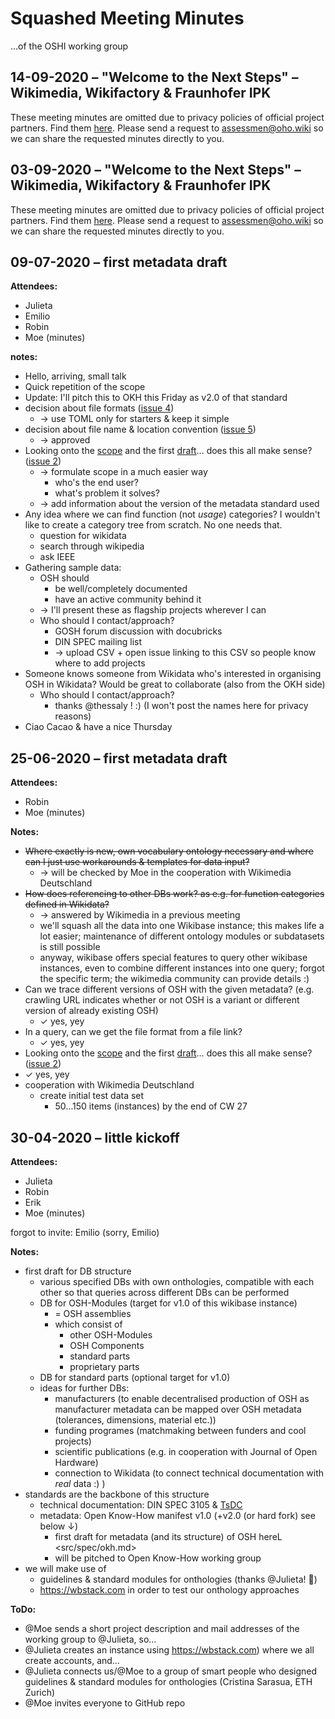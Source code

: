 <!--
SPDX-FileCopyrightText: 2020 - 2021 Robin Vobruba <hoijui.quaero@gmail.com>
SPDX-FileCopyrightText: 2020 Martin Häuer <martin.haeuer@ose-germany.de>
SPDX-FileCopyrightText: 2020 juli arancio <jarancio@protonmail.com>

SPDX-License-Identifier: GPL-3.0-or-later
-->

# Squashed Meeting Minutes

…of the OSHI working group

## 14-09-2020 – "Welcome to the Next Steps" – Wikimedia, Wikifactory & Fraunhofer IPK

These meeting minutes are omitted due to privacy policies of official project partners.
Find them [here](https://tubcloud.tu-berlin.de/s/SdeJ4neMMzDJeNr/download?path=%2F02_Meetings%2F01_Work%20Package%20Meetings%2FWP3&files=%5BT3.3%5D%20running%20minutes.md).
Please send a request to <assessmen@oho.wiki>
so we can share the requested minutes directly to you.

## 03-09-2020 – "Welcome to the Next Steps" – Wikimedia, Wikifactory & Fraunhofer IPK

These meeting minutes are omitted due to privacy policies of official project partners.
Find them [here](https://tubcloud.tu-berlin.de/s/SdeJ4neMMzDJeNr/download?path=%2F02_Meetings%2F01_Work%20Package%20Meetings%2FWP3&files=%5BT3.3%5D%20running%20minutes.md).
Please send a request to <assessmen@oho.wiki>
so we can share the requested minutes directly to you.

## 09-07-2020 – first metadata draft

**Attendees:**

- Julieta
- Emilio
- Robin
- Moe (minutes)

**notes:**

- Hello, arriving, small talk
- Quick repetition of the scope
- Update: I'll pitch this to OKH this Friday as v2.0 of that standard
- decision about file formats ([issue 4](https://github.com/OPEN-NEXT/OSHI/issues/4))
  - → use TOML only for starters & keep it simple
- decision about file name & location convention ([issue 5](https://github.com/OPEN-NEXT/OSHI/issues/5))
  - → approved
- Looking onto the [scope](https://github.com/iop-alliance/OpenKnowHow/blob/7ead733786/Wikibase_Qs.md) and the first [draft](src/spec/okh.md)…
  does this all make sense? ([issue 2](https://github.com/OPEN-NEXT/OSHI/issues/2))
  - → formulate scope in a much easier way
    - who's the end user?
    - what's problem it solves?
  - → add information about the version of the metadata standard used
- Any idea where we can find function (not _usage_) categories?
  I wouldn't like to create a category tree from scratch. No one needs that.
  - question for wikidata
  - search through wikipedia
  - ask IEEE
- Gathering sample data:
  - OSH should
    - be well/completely documented
    - have an active community behind it
  - → I'll present these as flagship projects wherever I can
  - Who should I contact/approach?
    - GOSH forum discussion with docubricks
    - DIN SPEC mailing list
    - → upload CSV + open issue linking to this CSV so people know where to add projects
- Someone knows someone from Wikidata who's interested in organising OSH in Wikidata?
  Would be great to collaborate (also from the OKH side)
  - Who should I contact/approach?
    - thanks @thessaly ! :) (I won't post the names here for privacy reasons)
- Ciao Cacao & have a nice Thursday

## 25-06-2020 – first metadata draft

**Attendees:**

- Robin
- Moe (minutes)

**Notes:**

- ~~Where exactly is new, own vocabulary ontology necessary
  and where can I just use workarounds & templates for data input?~~
  - → will be checked by Moe in the cooperation with Wikimedia Deutschland
- ~~How does referencing to other DBs work?
  as e.g. for function categories defined in Wikidata?~~
  - → answered by Wikimedia in a previous meeting
  - we'll squash all the data into one Wikibase instance;
    this makes life a lot easier;
    maintenance of different ontology modules or subdatasets is still possible
  - anyway, wikibase offers special features to query other wikibase instances,
    even to combine different instances into one query; forgot the specific term;
    the wikimedia community can provide details :)
- Can we trace different versions of OSH with the given metadata?
  (e.g. crawling URL indicates whether or not OSH is a variant
  or different version of already existing OSH)
  - ✓ yes, yey
- In a query, can we get the file format from a file link?
  - ✓ yes, yey
- Looking onto the [scope](https://github.com/iop-alliance/OpenKnowHow/blob/7ead733786/Wikibase_Qs.md) and the first [draft](src/spec/okh.md)…
  does this all make sense? ([issue 2](https://github.com/OPEN-NEXT/OSHI/issues/2))
- ✓ yes, yey
- cooperation with Wikimedia Deutschland
  - create initial test data set
    - 50…150 items (instances) by the end of CW 27

## 30-04-2020 – little kickoff

**Attendees:**

- Julieta
- Robin
- Erik
- Moe (minutes)

forgot to invite: Emilio (sorry, Emilio)

**Notes:**

- first draft for DB structure
  - various specified DBs with own onthologies,
    compatible with each other so that queries across different DBs can be performed
  - DB for OSH-Modules (target for v1.0 of this wikibase instance)
    - = OSH assemblies
    - which consist of
      - other OSH-Modules
      - OSH Components
      - standard parts
      - proprietary parts
  - DB for standard parts (optional target for v1.0)
  - ideas for further DBs:
    - manufacturers (to enable decentralised production of OSH
      as manufacturer metadata can be mapped over OSH metadata
      (tolerances, dimensions, material etc.))
    - funding programes (matchmaking between funders and cool projects)
    - scientific publications (e.g. in  cooperation with Journal of Open Hardware)
    - connection to Wikidata
      (to connect technical documentation with _real_ data :) )
- standards are the backbone of this structure
  - technical documentation: DIN SPEC 3105 & [TsDC](https://gitlab.com/OSEGermany/oh-tsdc/)
  - metadata: Open Know-How manifest v1.0 (+v2.0 (or hard fork) see below ↓)
    - first draft for metadata (and its structure) of OSH hereL <src/spec/okh.md>
    - will be pitched to Open Know-How working group
- we will make use of
  - guidelines & standard modules for onthologies (thanks @Julieta! 🎉)
  - <https://wbstack.com> in order to test our onthology approaches

**ToDo:**

- @Moe sends a short project description and mail addresses of the working group
  to @Julieta, so…
- @Julieta creates an instance using <https://wbstack.com>)
  where we all create accounts, and…
- @Julieta connects us/@Moe to a group of smart people
  who designed guidelines & standard modules for onthologies
  (Cristina Sarasua, ETH Zurich)
- @Moe invites everyone to GitHub repo

